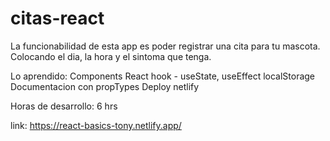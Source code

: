 # citas-react

La funcionabilidad de esta app es poder registrar una cita para tu mascota. 
Colocando el dia, la hora y el sintoma que tenga. 

Lo aprendido: 
Components
React hook - useState, useEffect
localStorage
Documentacion con propTypes
Deploy netlify 

Horas de desarrollo: 6 hrs

link: https://react-basics-tony.netlify.app/
